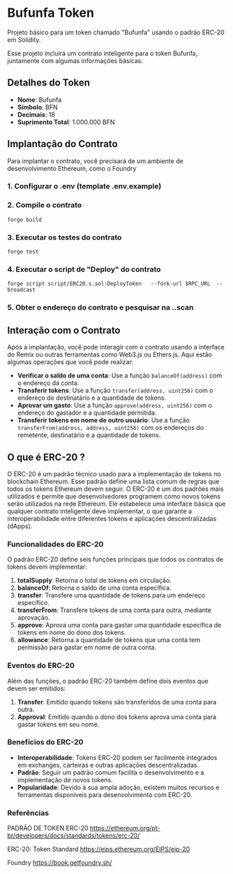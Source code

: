 # Bufunfa Token

Projeto básico para um token chamado "Bufunfa" usando o padrão ERC-20 em Solidity.

Esse projeto incluirá um contrato inteligente para o token Bufunfa, juntamente com algumas informações básicas.

## Detalhes do Token

- **Nome**: Bufunfa
- **Símbolo**: BFN
- **Decimais**: 18
- **Suprimento Total**: 1.000.000 BFN

## Implantação do Contrato

Para implantar o contrato, você precisará de um ambiente de desenvolvimento Ethereum, como o Foundry

### 1. Configurar o .env (template .env.example)

### 2. Compile o contrato

```shell
forge build
```

### 3. Executar os testes do contrato

  ```shell
  forge test
 ```

### 4. Executar o script de "Deploy" do contrato

```shell
forge script script/ERC20.s.sol:DeployToken   --fork-url $RPC_URL  --broadcast 
```

### 5. Obter o endereço do contrato e pesquisar na ..scan

## Interação com o Contrato

Após a implantação, você pode interagir com o contrato usando a interface do Remix ou outras ferramentas como Web3.js ou Ethers.js. Aqui estão algumas operações que você pode realizar:

- **Verificar o saldo de uma conta**: Use a função `balanceOf(address)` com o endereço da conta.
- **Transferir tokens**: Use a função `transfer(address, uint256)` com o endereço do destinatário e a quantidade de tokens.
- **Aprovar um gasto**: Use a função `approve(address, uint256)` com o endereço do gastador e a quantidade permitida.
- **Transferir tokens em nome de outro usuário**: Use a função `transferFrom(address, address, uint256)` com os endereços do remetente, destinatário e a quantidade de tokens.

## O que é ERC-20 ?

O ERC-20 é um padrão técnico usado para a implementação de tokens no blockchain Ethereum. Esse padrão define uma lista comum de regras que todos os tokens Ethereum devem seguir. O ERC-20 é um dos padrões mais utilizados e permite que desenvolvedores programem como novos tokens serão utilizados na rede Ethereum. Ele estabelece uma interface básica que qualquer contrato inteligente deve implementar, o que garante a interoperabilidade entre diferentes tokens e aplicações descentralizadas (dApps).

### Funcionalidades do ERC-20

O padrão ERC-20 define seis funções principais que todos os contratos de tokens devem implementar:

1. **totalSupply**: Retorna o total de tokens em circulação.
2. **balanceOf**: Retorna o saldo de uma conta específica.
3. **transfer**: Transfere uma quantidade de tokens para um endereço específico.
4. **transferFrom**: Transfere tokens de uma conta para outra, mediante aprovação.
5. **approve**: Aprova uma conta para gastar uma quantidade específica de tokens em nome do dono dos tokens.
6. **allowance**: Retorna a quantidade de tokens que uma conta tem permissão para gastar em nome de outra conta.

### Eventos do ERC-20

Além das funções, o padrão ERC-20 também define dois eventos que devem ser emitidos:

1. **Transfer**: Emitido quando tokens são transferidos de uma conta para outra.
2. **Approval**: Emitido quando o dono dos tokens aprova uma conta para gastar tokens em seu nome.

### Benefícios do ERC-20

- **Interoperabilidade**: Tokens ERC-20 podem ser facilmente integrados em exchanges, carteiras e outras aplicações descentralizadas.
- **Padrão**: Seguir um padrão comum facilita o desenvolvimento e a implementação de novos tokens.
- **Popularidade**: Devido à sua ampla adoção, existem muitos recursos e ferramentas disponíveis para desenvolvimento com ERC-20.

### Referências

PADRÃO DE TOKEN ERC-20 
<https://ethereum.org/pt-br/developers/docs/standards/tokens/erc-20/>

ERC-20: Token Standard
<https://eips.ethereum.org/EIPS/eip-20>

Foundry
<https://book.getfoundry.sh/>
